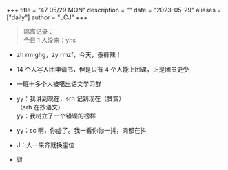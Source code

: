 +++
title = "47 05/29 MON"
description = ""
date = "2023-05-29"
aliases = ["daily"]
author = "LCJ"
+++

> 隔离记录：  
> 今日 1 人没来：yhs

- zh rm ghg，zy rmzf，今天，泰裤辣！

- 14 个人写入团申请书，但是只有 4 个人能上团课，正是团员更少

- 一班十多个人被噶出语文学习群

- yy：我讲到现在，srh 记到现在（赞赏）  
（srh 在抄语文）  
yy：我树立了一个错误的榜样

- yy：sc 啊，你虚了。我一看你你一抖，肉都在抖

- J：人一来齐就换座位

- 饼